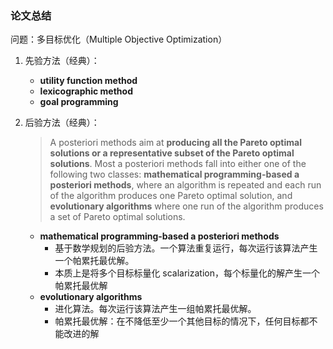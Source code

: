 ### 论文总结

问题：多目标优化（Multiple Objective Optimization）

1. 先验方法（经典）：

   > 

   - **utility function method**
   - **lexicographic method**
   - **goal programming**

2. 后验方法（经典）：

   > A posteriori methods aim at **producing all the Pareto optimal solutions or a representative subset of the Pareto optimal solutions**. Most a posteriori methods fall into either one of the following two classes: **mathematical programming-based a posteriori methods**, where an algorithm is repeated and each run of the algorithm produces one Pareto optimal solution, and **evolutionary algorithms** where one run of the algorithm produces a set of Pareto optimal solutions.

   - **mathematical programming-based a posteriori methods**
     - 基于数学规划的后验方法。一个算法重复运行，每次运行该算法产生一个帕累托最优解。
     - 本质上是将多个目标标量化 scalarization，每个标量化的解产生一个帕累托最优解
   - **evolutionary algorithms**
     - 进化算法。每次运行该算法产生一组帕累托最优解。
     - 帕累托最优解：在不降低至少一个其他目标的情况下，任何目标都不能改进的解